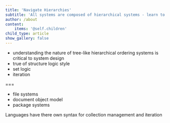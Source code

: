 ```yaml
---
title: 'Navigate Hierarchies'
subtitle: 'All systems are composed of hierarchical systems - learn to move in this realm '
author: /about
content:
    items: '@self.children'
child_type: article
show_gallery: false
---
```


- understanding the nature of tree-like hierarchical ordering systems is critical to system design
- true of structure logic style
- set logic
- iteration

===

- file systems
- document object model
- package systems

Languages have there own syntax for collection management and iteration
